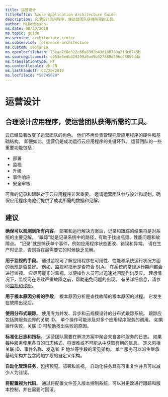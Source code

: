 ```yaml
---
title: 运营设计
titleSuffix: Azure Application Architecture Guide
description: 合理设计应用程序，使运营团队获得所需的工具。
author: MikeWasson
ms.date: 08/30/2018
ms.topic: guide
ms.service: architecture-center
ms.subservice: reference-architecture
ms.custom: seojan19
ms.openlocfilehash: 75eaa7f8e322c66a83d2b43d180780a2fdcd745b
ms.sourcegitcommit: c053e6edb429299a0ad9b327888d596c48859d4a
ms.translationtype: HT
ms.contentlocale: zh-CN
ms.lasthandoff: 03/20/2019
ms.locfileid: "58245628"
---
```

# <a name="design-for-operations"></a>运营设计

## <a name="design-an-application-so-that-the-operations-team-has-the-tools-they-need"></a>合理设计应用程序，使运营团队获得所需的工具。

云已经显著改变了运营团队的角色。 他们不再负责管理托管应用程序的硬件和基础结构。  即便如此，运营仍是成功运行云应用程序的关键环节。 运营团队的一些重要功能包括：

- 部署
- 监视
- 升级
- 事件响应
- 安全审核

可靠的记录和跟踪对于云应用程序非常重要。 邀请运营团队参与设计和规划，确保应用程序向他们提供了成功所需的数据和见解。  <!-- to do: Link to DevOps checklist -->

## <a name="recommendations"></a>建议

**确保可以观测到所有内容**。 部署和运行解决方案后，记录和跟踪的结果将是对系统的主要见解。 “跟踪”就是记录系统中的路径，有助于找出瓶颈、性能问题和故障点。 “记录”就是捕获单个事件，例如应用程序状态更改、错误和异常。 请在生产时记录，否则将在最需要它的时候缺乏见解。

**用于监视的手段**。 通过监视可了解应用程序在可用性、性能和系统运行状况方面的表现是否良好。 例如，监视可指示是否符合 SLA。 在系统的常规运行期间都会进行监视。 应尽可能实时监视，以便操作人员可以迅速对问题作出反应。 理想情况下，监视可在导致严重故障之前，帮助避免问题的出现。 有关详细信息，请参阅[监视和诊断][monitoring]。

**用于根本原因分析的手段**。 根本原因分析是查找故障的根本原因的过程。 它发生在故障出现后。

**使用分布式跟踪**。 使用专为并发、异步和云规模设计的分布式跟踪系统。 跟踪应包括跨服务边界的关联 ID。 单个操作可能涉及对多个应用程序服务的调用。 如果操作失败，关联 ID 可帮助找出失败的原因。

**标准化日志和指标**。 运营团队需要在解决方案中聚合来自各种服务的日志。 如果每种服务使用各自的日志格式，将很难或不可能从中获取有用的信息。 定义包括关联 ID、事件名称、发送者 IP 地址等字段的常见架构。 单个服务可以派生继承基础架构并包含附加字段的自定义架构。

**自动化管理任务**，包括预配、部署和监视。 自动化任务具有可重复性并且可以减少人为错误。

**将配置视为代码**。 通过将配置文件签入版本控制系统，可以对更改进行跟踪和版本控制，并在需要时回滚。

<!-- links -->

[monitoring]: ../../best-practices/monitoring.md
